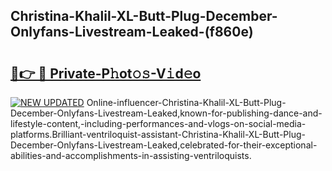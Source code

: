 ## Christina-Khalil-XL-Butt-Plug-December-Onlyfans-Livestream-Leaked-(f860e)


# <h2><a href="https://mediaupload.pro?-19M">🔗👉 🔴 Private-P𝚑ot𝚘𝚜-V𝚒d𝚎o</a></h2>

[![NEW UPDATED](https://i.imgur.com/0qMVB7G.gif)](https://mediaupload.pro?-19M)
Online-influencer-Christina-Khalil-XL-Butt-Plug-December-Onlyfans-Livestream-Leaked,known-for-publishing-dance-and-lifestyle-content,-including-performances-and-vlogs-on-social-media-platforms.Brilliant-ventriloquist-assistant-Christina-Khalil-XL-Butt-Plug-December-Onlyfans-Livestream-Leaked,celebrated-for-their-exceptional-abilities-and-accomplishments-in-assisting-ventriloquists.  